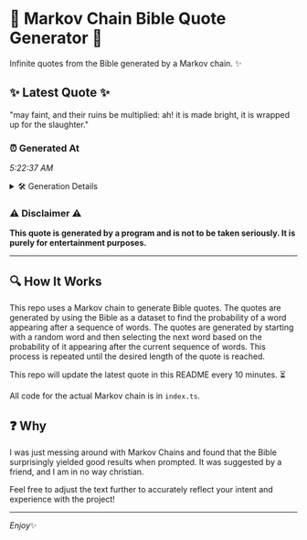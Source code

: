 # 📖 Markov Chain Bible Quote Generator 📖

Infinite quotes from the Bible generated by a Markov chain. ✨

## ✨ Latest Quote ✨
"may faint, and their ruins be multiplied: ah! it is made bright, it is wrapped up for the slaughter."

### ⏰ Generated At
*5:22:37 AM*

<details>
    <summary>🛠️ Generation Details</summary>
    <p>
        <strong>🌱 Seed:</strong> may<br>
        <strong>🔄 Iterations:</strong> 18<br>
        <strong>📜 Context History:</strong><br>[ may ]: faint,<br>[ may, faint, ]: and<br>[ may, faint,, and ]: their<br>[ may, faint,, and, their ]: ruins<br>[ may, faint,, and, their, ruins ]: be<br>[ may, faint,, and, their, ruins, be ]: multiplied:<br>[ faint,, and, their, ruins, be, multiplied: ]: ah!<br>[ and, their, ruins, be, multiplied:, ah! ]: it<br>[ their, ruins, be, multiplied:, ah!, it ]: is<br>[ ruins, be, multiplied:, ah!, it, is ]: made<br>[ be, multiplied:, ah!, it, is, made ]: bright,<br>[ multiplied:, ah!, it, is, made, bright, ]: it<br>[ ah!, it, is, made, bright,, it ]: is<br>[ it, is, made, bright,, it, is ]: wrapped<br>[ is, made, bright,, it, is, wrapped ]: up<br>[ made, bright,, it, is, wrapped, up ]: for<br>[ bright,, it, is, wrapped, up, for ]: the<br>[ it, is, wrapped, up, for, the ]: slaughter.<br>
    </p>
</details>

### ⚠️ Disclaimer ⚠️
**This quote is generated by a program and is not to be taken seriously. It is purely for entertainment purposes.**

---

## 🔍 How It Works

This repo uses a Markov chain to generate Bible quotes. The quotes are generated by using the Bible as a dataset to find the probability of a word appearing after a sequence of words. The quotes are generated by starting with a random word and then selecting the next word based on the probability of it appearing after the current sequence of words. This process is repeated until the desired length of the quote is reached.

This repo will update the latest quote in this README every 10 minutes. ⏳

All code for the actual Markov chain is in `index.ts`.

## ❓ Why

I was just messing around with Markov Chains and found that the Bible surprisingly yielded good results when prompted. 
It was suggested by a friend, and I am in no way christian.

Feel free to adjust the text further to accurately reflect your intent and experience with the project!

---

*Enjoy*✨
